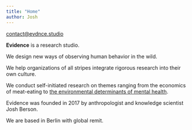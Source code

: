 ```yaml
---
title: "Home"
author: Josh
---
```


<div class="header">
<a href="mailto:contact@evdnce.studio">contact@evdnce.studio</a>
</div>

<!--
**Evidence** is a research studio.

We observe human behavior in the wild to anticipate what comes next.

Our core expertise lies in health and well-being, food, mobility, education, and financial behavior.
But the best briefs are those we never saw coming.

DRAMATURGY

Evidence was founded in 2017 by anthropologist and knowledge scientist Josh Berson.

We are based in Berlin with global remit.

We solve problems XYZ human behavior
-->
<p class="fadein"><strong>Evidence</strong> is a research studio.</p>

<p class="fadein delay1">We design new ways of observing human behavior in the wild.</p>

<p class="fadein delay2">We help organizations of all stripes integrate rigorous research into their own culture.</p>

<p class="fadein delay3">We conduct self-initiated research on themes ranging from the economics of meat-eating to <a href="http://goo.gl/Qn2HTI">the environmental determinants of mental health</a>.</p>

<p class="fadein delay4">Evidence was founded in 2017 by anthropologist and knowledge scientist Josh Berson.</p>

<p class="fadein delay5">We are based in Berlin with global remit.</p>
